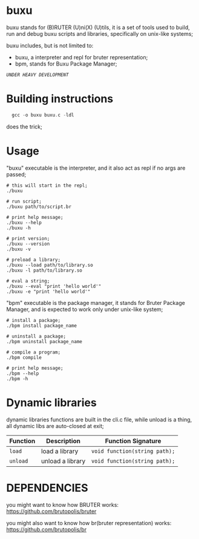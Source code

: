 
# buxu

  buxu stands for (B)RUTER (U)ni(X) (U)tils, it is a set of tools used to build, run and debug buxu scripts and libraries, specifically on unix-like systems;

  buxu includes, but is not limited to:
  - buxu, a interpreter and repl for bruter representation;
  - bpm, stands for Buxu Package Manager;

*`UNDER HEAVY DEVELOPMENT`*

# Building instructions

  ```c
    gcc -o buxu buxu.c -ldl 
  ```
  does the trick;

# Usage
  
  "buxu" executable is the interpreter, and it also act as repl if no args are passed;
  
    # this will start in the repl;
    ./buxu 

    # run script;
    ./buxu path/to/script.br

    # print help message;
    ./buxu --help
    ./buxu -h

    # print version;
    ./buxu --version
    ./buxu -v

    # preload a library;
    ./buxu --load path/to/library.so
    ./buxu -l path/to/library.so

    # eval a string;
    ./buxu --eval "print 'hello world'"
    ./buxu -e "print 'hello world'"

  "bpm" executable is the package manager, it stands for Bruter Package Manager, and is expected to work only under unix-like system;

    # install a package;
    ./bpm install package_name

    # uninstall a package;
    ./bpm uninstall package_name

    # compile a program;
    ./bpm compile 

    # print help message;
    ./bpm --help
    ./bpm -h

# Dynamic libraries

  dynamic libraries functions are built in the cli.c file, while unload is a thing, all dynamic libs are auto-closed at exit;

  | Function    | Description                              | Function Signature                           |
  |-------------|------------------------------------------|----------------------------------------------|
  | `load`      | load a library                           | `void function(string path);`                |
  | `unload`    | unload a library                         | `void function(string path);`                |

  # DEPENDENCIES

  you might want to know how BRUTER works:  https://github.com/brutopolis/bruter
  
  you might also want to know how br(bruter representation) works: https://github.com/brutopolis/br
